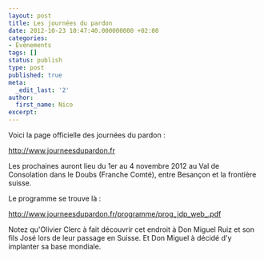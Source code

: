 ```yaml
---
layout: post
title: Les journées du pardon
date: 2012-10-23 10:47:40.000000000 +02:00
categories:
- Évènements
tags: []
status: publish
type: post
published: true
meta:
  _edit_last: '2'
author:
  first_name: Nico
excerpt:
---
```

<p>Voici la page officielle des journées du pardon :</p>
<p><a href="http://www.journeesdupardon.fr">http://www.journeesdupardon.fr</a></p>
<p>Les prochaines auront lieu du 1er au 4 novembre 2012 au Val de Consolation dans le Doubs (Franche Comté), entre Besançon et la frontière suisse.</p>
<p>Le programme se trouve là :</p>
<p><a href="http://www.journeesdupardon.fr/programme/prog_jdp_web_.pdf">http://www.journeesdupardon.fr/programme/prog_jdp_web_.pdf</a></p>
<p>Notez qu'Olivier Clerc à fait découvrir cet endroit à Don Miguel Ruiz et son fils José lors de leur passage en Suisse. Et Don Miguel à décidé d'y implanter sa base mondiale.</p>
<p>&nbsp;</p>
